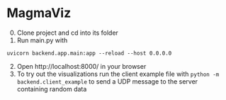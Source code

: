 # MagmaViz

0. Clone project and cd into its folder
1. Run main.py with
```
uvicorn backend.app.main:app --reload --host 0.0.0.0
```
2. Open http://localhost:8000/ in your browser
3. To try out the visualizations run the client example file with `python -m backend.client_example` to send a UDP message to the server containing random data

